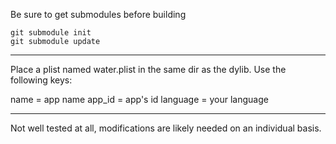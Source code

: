 Be sure to get submodules before building

    git submodule init
    git submodule update

--------

Place a plist named water.plist in the same dir as the dylib. Use the following keys:

name = app name
app_id = app's id
language = your language

--------

Not well tested at all, modifications are likely needed on an individual basis.